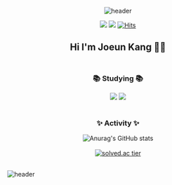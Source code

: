 

<div align="center">

![header](https://capsule-render.vercel.app/api?type=waving&color=fedce6)

<a href="https://hilily.tistory.com/" target="_blank"><img src="https://img.shields.io/badge/Tech_Blog-DD0B78?style=flat-square&logo=GitHub%20Sponsors&logoColor=white"/></a>
<a href="mailto:joun406@gmail.com"><img src="https://img.shields.io/badge/joun406@gmail.com-4794ee?style=flat-square&logo=Gmail&logoColor=white&link=joun406@gmail.com"/></a> 
[![Hits](https://hits.seeyoufarm.com/api/count/incr/badge.svg?url=https%3A%2F%2Fgithub.com%2Fgjbae1212%2Fhit-counter&count_bg=%23F1D0F3&title_bg=%23ACACAC&icon=&icon_color=%23868686&title=%F0%9F%91%80&edge_flat=false)](https://hits.seeyoufarm.com)

## Hi I'm Joeun Kang 👋🏻 </br></br>

### 📚 Studying 📚
<img src="https://img.shields.io/badge/iOS-222222?style=flat-square&logo=Apple&logoColor=white"/></a>
<img src="https://img.shields.io/badge/Swift-FA7343?style=flat-square&logo=Swift&logoColor=white"/></a>
</br></br>

### ✨ Activity ✨
![Anurag's GitHub stats](https://github-readme-stats.vercel.app/api?username=hililyy&theme=buefy&show_icons=true)</br></br>
[![solved.ac tier](http://mazassumnida.wtf/api/v2/generate_badge?boj=joun46)](https://solved.ac/joun46) 
</br></br>

</div>

![header](https://capsule-render.vercel.app/api?type=waving&color=fedce6&height=100&section=footer)

